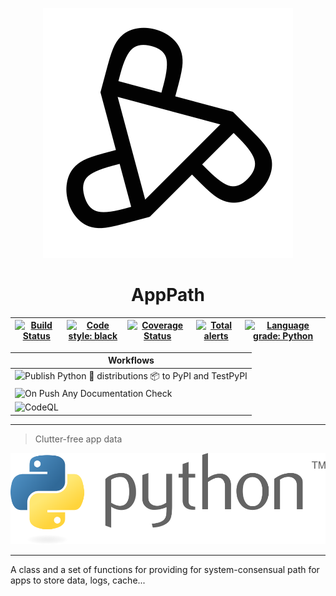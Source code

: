 
<!--![apppath](.github/images/apppath.svg)-->

<p align="center">
  <img src=".github/images/apppath.svg" alt='AppPath' />
</p>

<h1 align="center">AppPath</h1>

<!--# AppPath-->

[![Build Status](https://travis-ci.com/pything/apppath.svg?branch=master)](https://travis-ci.com/pything/apppath) | [![Code style: black](https://img.shields.io/badge/code%20style-black-000000.svg)](https://github.com/ambv/black) | [![Coverage Status](https://coveralls.io/repos/github/pything/apppath/badge.svg?branch=master)](https://coveralls.io/github/pything/apppath?branch=master) | [![Total alerts](https://img.shields.io/lgtm/alerts/g/cnheider/apppath.svg?logo=lgtm&logoWidth=18)](https://lgtm.com/projects/g/cnheider/apppath/alerts/) | [![Language grade: Python](https://img.shields.io/lgtm/grade/python/g/cnheider/apppath.svg?logo=lgtm&logoWidth=18)](https://lgtm.com/projects/g/cnheider/apppath/context:python)
|---|---|---|---|---|

| Workflows |
|-----------|
| ![Publish Python 🐍 distributions 📦 to PyPI and TestPyPI](https://github.com/cnheider/apppath/workflows/Publish%20Python%20%F0%9F%90%8D%20distributions%20%F0%9F%93%A6%20to%20PyPI%20and%20TestPyPI/badge.svg) |
| ![On Push Any Documentation Check](https://github.com/cnheider/apppath/workflows/On%20Push%20Any%20Documentation%20Check/badge.svg) |
|  ![CodeQL](https://github.com/cnheider/apppath/workflows/CodeQL/badge.svg) |

___
> Clutter-free app data

![python](.github/images/python.svg)
___

A class and a set of functions for providing for system-consensual path for apps to store data, logs, cache...
